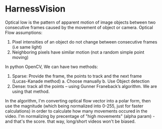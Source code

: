# HarnessVision

Optical low is the pattern of apparent motion of image objects between two consecutive frames caused by the movement of object or camera.
Optical Flow assumptions:
  1.	Pixel intensities of an object do not change between consecutive frames (i.e same light)
  2.	Neighboring pixels have similar motion (not a random simple point moving)

In python OpenCV, We can have two methods:
  1.	Sparse: Provide the frame, the points to track and the next frame (Lucas-Kanade method) 
    a.	Choose manually 
    b.	Use Object detection 
  2.	Dense: track all the points – using Gunner Franeback’s algorithm. We are using that method.

In the algorithm, I'm converting optical flow vector into a polar form, then use the magnitude (which being normalized into 0-255, just for faster calculations) in order to calculate how many movements occured in the video.
I'm normalizing by precentage of "high movements" (alpha param) - and that's the score. that way, long/short videos won't be biased.


